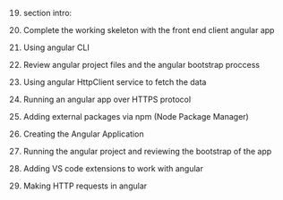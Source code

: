 19. section intro:
  1. Complete the working skeleton with the front end client angular app
  2. Using angular CLI
  3. Review angular project files and the angular bootstrap proccess
  4. Using angular HttpClient service to fetch the data
  5. Running an angular app over HTTPS protocol
  6. Adding external packages via npm (Node Package Manager)

20. Creating the Angular Application
21. Running the angular project and reviewing the bootstrap of the app
22. Adding VS code extensions to work with angular
23. Making HTTP requests in angular